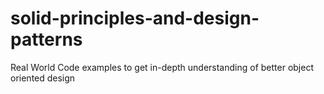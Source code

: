 # solid-principles-and-design-patterns
Real World Code examples to get in-depth understanding of better object oriented design
